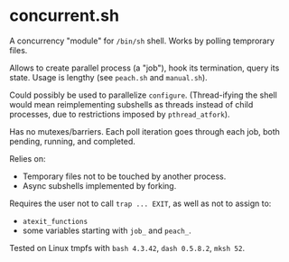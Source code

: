 concurrent.sh
=============

A concurrency "module" for `/bin/sh` shell.
Works by polling temprorary files.

Allows to create parallel process (a "job"), hook its termination, query its state.
Usage is lengthy (see `peach.sh` and `manual.sh`).

Could possibly be used to parallelize `configure`.
(Thread-ifying the shell would mean reimplementing subshells as threads
instead of child processes, due to restrictions imposed by `pthread_atfork`).

Has no mutexes/barriers.
Each poll iteration goes through each job, both pending, running, and completed.

Relies on:
- Temporary files not to be touched by another process.
- Async subshells implemented by forking.

Requires the user not to call `trap ... EXIT`, as well as not to assign to:
- `atexit_functions`
- some variables starting with `job_` and `peach_`.

Tested on Linux tmpfs with `bash 4.3.42`, `dash 0.5.8.2`, `mksh 52`.
